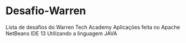 # Desafio-Warren
Lista de desafios do Warren Tech Academy
Aplicações feita no Apache NetBeans IDE 13
Utilizando a linguagem JAVA
